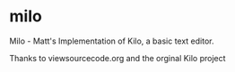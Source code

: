 # milo
Milo - Matt's Implementation of Kilo, a basic text editor. 

Thanks to viewsourcecode.org and the orginal Kilo project
